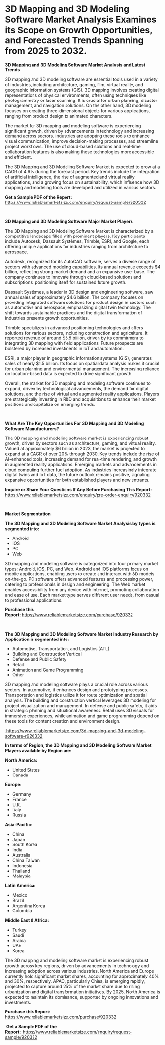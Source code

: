 <p><h1>3D Mapping and 3D Modeling Software Market Analysis Examines its Scope on Growth Opportunities, and Forecasted Trends Spanning from 2025 to 2032.</h1></p><p><strong>3D Mapping and 3D Modeling Software Market Analysis and Latest Trends</strong></p>
<p><p>3D mapping and 3D modeling software are essential tools used in a variety of industries, including architecture, gaming, film, virtual reality, and geographic information systems (GIS). 3D mapping involves creating digital representations of physical environments, often using techniques like photogrammetry or laser scanning. It is crucial for urban planning, disaster management, and navigation solutions. On the other hand, 3D modeling focuses on creating three-dimensional objects for various applications, ranging from product design to animated characters.</p><p>The market for 3D mapping and modeling software is experiencing significant growth, driven by advancements in technology and increasing demand across sectors. Industries are adopting these tools to enhance visual communication, improve decision-making processes, and streamline project workflows. The use of cloud-based solutions and real-time collaboration features is also making these technologies more accessible and efficient.</p><p>The 3D Mapping and 3D Modeling Software Market is expected to grow at a CAGR of 4.6% during the forecast period. Key trends include the integration of artificial intelligence, the rise of augmented and virtual reality applications, and a growing focus on sustainability, which influence how 3D mapping and modeling tools are developed and utilized in various sectors.</p></p>
<p><strong>Get a Sample PDF of the Report:&nbsp;</strong> <a href="https://www.reliablemarketsize.com/enquiry/request-sample/920332?utm_campaign=2935&utm_medium=2&utm_source=Github&utm_content=ia&utm_term=18042025&utm_id=3d-mapping-and-3d-modeling-software">https://www.reliablemarketsize.com/enquiry/request-sample/920332</a></p>
<p>&nbsp;</p>
<p><strong>3D Mapping and 3D Modeling Software Major Market Players</strong></p>
<p><p>The 3D Mapping and 3D Modeling Software Market is characterized by a competitive landscape filled with prominent players. Key participants include Autodesk, Dassault Systèmes, Trimble, ESRI, and Google, each offering unique applications for industries ranging from architecture to aerospace.</p><p>Autodesk, recognized for its AutoCAD software, serves a diverse range of sectors with advanced modeling capabilities. Its annual revenue exceeds $4 billion, reflecting strong market demand and an expansive user base. The company continues to innovate through cloud-based solutions and subscriptions, positioning itself for sustained future growth.</p><p>Dassault Systèmes, a leader in 3D design and engineering software, saw annual sales of approximately $4.6 billion. The company focuses on providing integrated software solutions for product design in sectors such as automotive and aerospace, emphasizing digital twin technology. The shift towards sustainable practices and the digital transformation of industries presents growth opportunities.</p><p>Trimble specializes in advanced positioning technologies and offers solutions for various sectors, including construction and agriculture. It reported revenue of around $3.5 billion, driven by its commitment to integrating 3D mapping with field applications. Future prospects are bolstered by increased investments in IoT and automation.</p><p>ESRI, a major player in geographic information systems (GIS), generates sales of nearly $1.5 billion. Its focus on spatial data analysis makes it crucial for urban planning and environmental management. The increasing reliance on location-based data is expected to drive significant growth.</p><p>Overall, the market for 3D mapping and modeling software continues to expand, driven by technological advancements, the demand for digital solutions, and the rise of virtual and augmented reality applications. Players are strategically investing in R&D and acquisitions to enhance their market positions and capitalize on emerging trends.</p></p>
<p>&nbsp;</p>
<p><strong>What Are The Key Opportunities For 3D Mapping and 3D Modeling Software Manufacturers?</strong></p>
<p><p>The 3D mapping and modeling software market is experiencing robust growth, driven by sectors such as architecture, gaming, and virtual reality. Valued at approximately $6 billion in 2023, the market is projected to expand at a CAGR of over 20% through 2030. Key trends include the rise of AI-enhanced tools, increasing demand for real-time rendering, and growth in augmented reality applications. Emerging markets and advancements in cloud computing further fuel adoption. As industries increasingly integrate digital twins and IoT data, the future outlook remains positive, signaling expansive opportunities for both established players and new entrants.</p></p>
<p><strong>Inquire or Share Your Questions If Any Before Purchasing This Report:</strong> <a href="https://www.reliablemarketsize.com/enquiry/pre-order-enquiry/920332?utm_campaign=2935&utm_medium=2&utm_source=Github&utm_content=ia&utm_term=18042025&utm_id=3d-mapping-and-3d-modeling-software">https://www.reliablemarketsize.com/enquiry/pre-order-enquiry/920332</a></p>
<p>&nbsp;</p>
<p><strong>Market Segmentation</strong></p>
<p><strong>The 3D Mapping and 3D Modeling Software Market Analysis by types is segmented into:</strong></p>
<p><ul><li>Android</li><li>IOS</li><li>PC</li><li>Web</li></ul></p>
<p><p>3D mapping and modeling software is categorized into four primary market types: Android, iOS, PC, and Web. Android and iOS platforms focus on mobile applications, enabling users to create and interact with 3D models on-the-go. PC software offers advanced features and processing power, catering to professionals in design and engineering. The Web market enables accessibility from any device with internet, promoting collaboration and ease of use. Each market type serves different user needs, from casual to professional applications.</p></p>
<p><strong>Purchase this Report:&nbsp;</strong><a href="https://www.reliablemarketsize.com/purchase/920332?utm_campaign=2935&utm_medium=2&utm_source=Github&utm_content=ia&utm_term=18042025&utm_id=3d-mapping-and-3d-modeling-software">https://www.reliablemarketsize.com/purchase/920332</a></p>
<p>&nbsp;</p>
<p><strong>The 3D Mapping and 3D Modeling Software Market Industry Research by Application is segmented into:</strong></p>
<p><ul><li>Automotive, Transportation, and Logistics (ATL)</li><li>Building and Construction Vertical</li><li>Defense and Public Safety</li><li>Retail</li><li>Animation and Game Programming</li><li>Other</li></ul></p>
<p><p>3D mapping and modeling software plays a crucial role across various sectors. In automotive, it enhances design and prototyping processes. Transportation and logistics utilize it for route optimization and spatial analysis. The building and construction vertical leverages 3D modeling for project visualization and management. In defense and public safety, it aids in strategic planning and situational awareness. Retail uses 3D visuals for immersive experiences, while animation and game programming depend on these tools for content creation and environment design.</p></p>
<p><a href="https://www.reliablemarketsize.com/3d-mapping-and-3d-modeling-software-r920332?utm_campaign=2935&utm_medium=2&utm_source=Github&utm_content=ia&utm_term=18042025&utm_id=3d-mapping-and-3d-modeling-software">&nbsp;https://www.reliablemarketsize.com/3d-mapping-and-3d-modeling-software-r920332</a></p>
<p><strong>In terms of Region, the 3D Mapping and 3D Modeling Software Market Players available by Region are:</strong></p>
<p>
    <p> <strong> North America: </strong>
        <ul>
            <li>United States</li>
            <li>Canada</li>
        </ul>
        </p> 
    <p> <strong> Europe: </strong>
        <ul>
            <li>Germany</li>
            <li>France</li>
            <li>U.K.</li>
            <li>Italy</li>
            <li>Russia</li>
        </ul>
        </p> 
    <p> <strong> Asia-Pacific: </strong>
        <ul>
            <li>China</li>
            <li>Japan</li>
            <li>South Korea</li>
            <li>India</li>
            <li>Australia</li>
            <li>China Taiwan</li>
            <li>Indonesia</li>
            <li>Thailand</li>
            <li>Malaysia</li>
        </ul>
        </p> 
    <p> <strong> Latin America: </strong>
        <ul>
            <li>Mexico</li>
            <li>Brazil</li>
            <li>Argentina Korea</li>
            <li>Colombia</li>
        </ul>
        </p> 
    <p> <strong> Middle East & Africa: </strong>
        <ul>
            <li>Turkey</li>
            <li>Saudi</li>
            <li>Arabia</li>
            <li>UAE</li>
            <li>Korea</li>
        </ul>
    </p>
    </p>
<p><p>The 3D mapping and modeling software market is experiencing robust growth across key regions, driven by advancements in technology and increasing adoption across various industries. North America and Europe currently hold significant market shares, accounting for approximately 40% and 30%, respectively. APAC, particularly China, is emerging rapidly, projected to capture around 25% of the market share due to rising urbanization and digital transformation initiatives. By 2025, North America is expected to maintain its dominance, supported by ongoing innovations and investments.</p></p>
<p><strong>Purchase this Report: </strong><a href="https://www.reliablemarketsize.com/purchase/920332?utm_campaign=2935&utm_medium=2&utm_source=Github&utm_content=ia&utm_term=18042025&utm_id=3d-mapping-and-3d-modeling-software">https://www.reliablemarketsize.com/purchase/920332</a></p>
<p>&nbsp;<strong>Get a Sample PDF of the Report:&nbsp;&nbsp;</strong><a href="https://www.reliablemarketsize.com/enquiry/request-sample/920332?utm_campaign=2935&utm_medium=2&utm_source=Github&utm_content=ia&utm_term=18042025&utm_id=3d-mapping-and-3d-modeling-software">https://www.reliablemarketsize.com/enquiry/request-sample/920332</a></p>
<p><strong></strong></p>
<p><p></p><p></p><p></p></p>